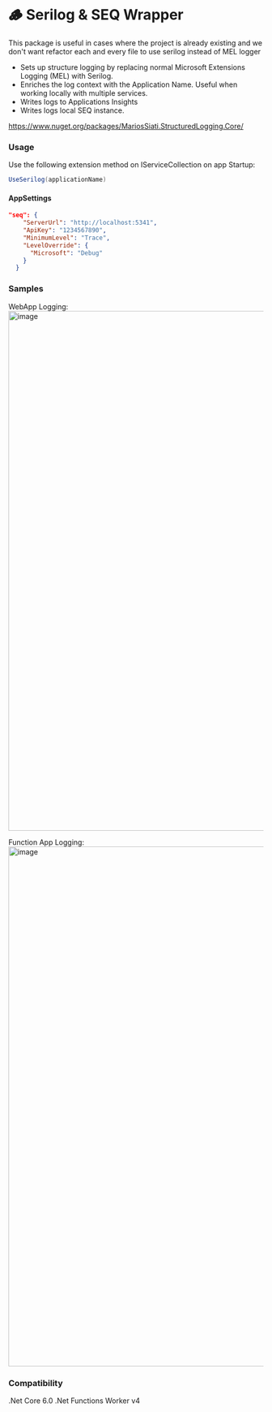 # 🪵 Serilog & SEQ Wrapper 

This package is useful in cases where the project is already existing and we don't want refactor each and every file to use serilog instead of MEL logger
- Sets up structure logging by replacing normal Microsoft Extensions Logging (MEL) with Serilog.
- Enriches the log context with the Application Name. Useful when working locally with multiple services.
- Writes logs to Applications Insights 
- Writes logs local SEQ instance. 

https://www.nuget.org/packages/MariosSiati.StructuredLogging.Core/

### Usage

Use the following extension method on IServiceCollection on app Startup:

```C#
UseSerilog(applicationName)
```

#### AppSettings
```json
"seq": {
    "ServerUrl": "http://localhost:5341",
    "ApiKey": "1234567890",
    "MinimumLevel": "Trace",
    "LevelOverride": {
      "Microsoft": "Debug"
    }
  }
````
### Samples

WebApp Logging:
<img width="1025" alt="image" src="https://user-images.githubusercontent.com/85685549/200656977-22b59237-0fd8-4edb-9ed9-68a6a4f1cad2.png">

Function App Logging:
<img width="1025" alt="image" src="https://user-images.githubusercontent.com/85685549/200911432-3e83a9fe-5379-4de1-acff-4ab6b5abda2b.png">

### Compatibility 

.Net Core 6.0
.Net Functions Worker v4
